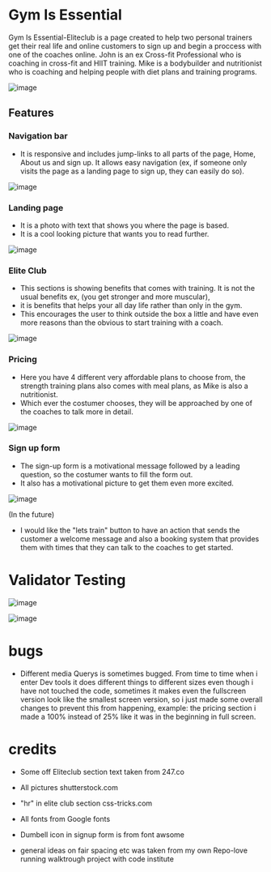 
# Gym Is Essential
Gym Is Essential-Eliteclub is a page created to help two personal trainers get their real life and online customers to sign up and begin a proccess with one of the coaches online.
John is an ex Cross-fit Professional who is coaching in cross-fit and HIIT training.
Mike is a bodybuilder and nutritionist who is coaching and helping people with diet plans and training programs.

![image](https://user-images.githubusercontent.com/95358346/147787332-cf281e83-1cfe-4bcd-92a7-9626552c9336.png)



## Features

### Navigation bar
- It is responsive and includes jump-links to all parts of the page, Home, About us and sign up. It allows easy navigation (ex, if someone only visits the page as a landing page to sign up, they can easily do so).

![image](https://user-images.githubusercontent.com/95358346/147776210-639dd7e7-823b-4eec-a010-48ad944e6bbf.png)




### Landing page
- It is a photo with text that shows you where the page is based.
- It is a cool looking picture that wants you to read further.

![image](https://user-images.githubusercontent.com/95358346/147776127-6e50d2a7-f720-45cc-8af9-603e8203fccc.png)



### Elite Club 
- This sections is showing benefits that comes with training. It is not the usual benefits ex, (you get stronger and more muscular),
- it is benefits that helps your all day life rather than only in the gym. 
- This encourages the user to think outside the box a little and have even more reasons than the obvious to start training with a coach.

![image](https://user-images.githubusercontent.com/95358346/147776269-be4a7977-e2f7-4199-92ac-95affff07437.png)


### Pricing 
- Here you have 4 different very affordable plans to choose from, the strength training plans also comes with meal plans, as Mike is also a nutritionist.
- Which ever the costumer chooses, they will be approached by one of the coaches to talk more in detail.

![image](https://user-images.githubusercontent.com/95358346/147776311-2df6d2a5-1e1b-4abf-9edb-dcb362476fbf.png)


### Sign up form
- The sign-up form is a motivational message followed by a leading question, so the costumer wants to fill the form out.
- It also has a motivational picture to get them even more excited.

![image](https://user-images.githubusercontent.com/95358346/147776360-6fc66e75-319c-4183-a892-2ae9dc56c308.png)


(In the future) 
- I would like the "lets train" button to have an action that sends the customer a welcome message and also a booking system that provides them with times that they can talk to the coaches to get started. 

# Validator Testing

![image](https://user-images.githubusercontent.com/95358346/147786274-0112fafe-62a9-49c6-b0f7-de55ef35a938.png)

![image](https://user-images.githubusercontent.com/95358346/147786945-4874e4ca-5489-450e-b699-0df399612db4.png)



# bugs 
- Different media Querys is sometimes bugged. From time to time when i enter Dev tools it does different things to different sizes even though i have not touched the code, sometimes it makes even the fullscreen version look like the smallest screen version, so i just made some overall changes to prevent this from happening, example: the pricing section i made a 100% instead of 25% like it was in the beginning in full screen. 



# credits

- Some off Eliteclub section text taken from 247.co

- All pictures shutterstock.com

- "hr" in elite club section css-tricks.com

- All fonts from Google fonts

- Dumbell icon in signup form is from font awsome

- general ideas on fair spacing etc was taken from my own Repo-love running walktrough project with code institute










